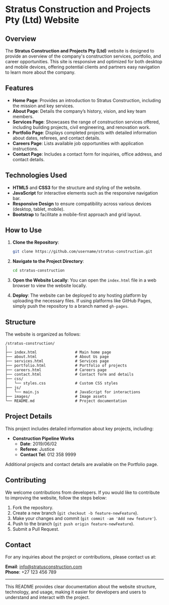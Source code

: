 # Stratus Construction and Projects Pty (Ltd) Website

## Overview

The **Stratus Construction and Projects Pty (Ltd)** website is designed to provide an overview of the company's construction services, portfolio, and career opportunities. This site is responsive and optimized for both desktop and mobile devices, offering potential clients and partners easy navigation to learn more about the company.

## Features

- **Home Page**: Provides an introduction to Stratus Construction, including the mission and key services.
- **About Page**: Details the company’s history, vision, and key team members.
- **Services Page**: Showcases the range of construction services offered, including building projects, civil engineering, and renovation work.
- **Portfolio Page**: Displays completed projects with detailed information about dates, referees, and contact details.
- **Careers Page**: Lists available job opportunities with application instructions.
- **Contact Page**: Includes a contact form for inquiries, office address, and contact details.

## Technologies Used

- **HTML5** and **CSS3** for the structure and styling of the website.
- **JavaScript** for interactive elements such as the responsive navigation bar.
- **Responsive Design** to ensure compatibility across various devices (desktop, tablet, mobile).
- **Bootstrap** to facilitate a mobile-first approach and grid layout.

## How to Use

1. **Clone the Repository**:
   ```bash
   git clone https://github.com/username/stratus-construction.git
   ```

2. **Navigate to the Project Directory**:
   ```bash
   cd stratus-construction
   ```

3. **Open the Website Locally**:
   You can open the `index.html` file in a web browser to view the website locally.

4. **Deploy**:
   The website can be deployed to any hosting platform by uploading the necessary files. If using platforms like GitHub Pages, simply push the repository to a branch named `gh-pages`.

## Structure

The website is organized as follows:

```
/stratus-construction/
│
├── index.html                 # Main home page
├── about.html                 # About Us page
├── services.html              # Services page
├── portfolio.html             # Portfolio of projects
├── careers.html               # Careers page
├── contact.html               # Contact form and details
├── css/
│   └── styles.css             # Custom CSS styles
├── js/
│   └── main.js                # JavaScript for interactions
├── images/                    # Image assets
└── README.md                  # Project documentation
```

## Project Details

This project includes detailed information about key projects, including:

- **Construction Pipeline Works**
  - **Date**: 2019/06/02
  - **Referee**: Justice
  - **Contact Tel**: 012 358 9999

Additional projects and contact details are available on the Portfolio page.

## Contributing

We welcome contributions from developers. If you would like to contribute to improving the website, follow the steps below:

1. Fork the repository.
2. Create a new branch (`git checkout -b feature-newFeature`).
3. Make your changes and commit (`git commit -am 'Add new feature'`).
4. Push to the branch (`git push origin feature-newFeature`).
5. Submit a Pull Request.

## Contact

For any inquiries about the project or contributions, please contact us at:

**Email**: info@stratusconstruction.com  
**Phone**: +27 123 456 789

---

This README provides clear documentation about the website structure, technology, and usage, making it easier for developers and users to understand and interact with the project.
